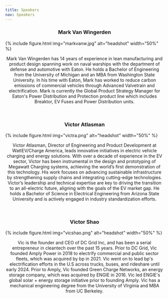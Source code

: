 ```yaml
---
title: Speakers
nav: Speakers
---
```



<h3 style="text-align: center;">Mark Van Wingerden</h3>

{% include figure.html img="markvanw.jpg" alt="headshot" width="50%" %}

<p style="text-align: center;">Mark Van Wingerden has 14 years of experience in lean manufacturing and product design spanning work on naval warships with the department of defense and automotive with Eaton. He holds a Bachelor of Engineering from the University of Michigan and an MBA from Washington State University. In his time with Eaton, Mark has worked to reduce carbon emissions of commercial vehicles through Advanced Valvetrain and electrification. Mark is currently the Global Product Strategy Manager for Eaton's Power Distribution and Protection product line which includes Breaktor, EV Fuses and Power Distribution units.</p>

<br>

<h3 style="text-align: center;">Victor Atlasman</h3>

{% include figure.html img="victra.png" alt="headshot" width="50%" %}

<p style="text-align: center;">Victor Atlasman, Director of Engineering and Product Development at WattEV/Charge America, leads innovative initiatives in electric vehicle charging and energy solutions. With over a decade of experience in the EV sector, Victor has been instrumental in the design and prototyping of Megawatt Charging systems, achieving the world’s first demonstration of this technology. His work focuses on advancing sustainable infrastructure by strengthening supply chains and integrating cutting-edge technologies. Victor’s leadership and technical expertise are key to driving the transition to an all-electric future, aligning with the goals of the EV market gap. He holds a Bachelor of Science in Electrical Engineering from Arizona State University and is actively engaged in industry standardization efforts.</p>

<br>

<h3 style="text-align: center;">Victor Shao</h3>

{% include figure.html img="vicshao.png" alt="headshot" width="50%" %}

<p style="text-align: center;">Vic is the founder and CEO of DC Grid Inc, and has been a serial entrepreneur in cleantech over the past 15 years. Prior to DC Grid, Vic founded Amply Power in 2018 to electrify commercial and public sector fleets, which was acquired by bp in 2021. Vic went on to lead bp's electrification efforts in the U.S across trucks, buses, and rideshare until early 2024. Prior to Amply, Vic founded Green Charge Networks, an energy storage company, which was acquired by ENGIE in 2016. Vic led ENGIE's global solar + energy storage initiative prior to founding Amply. Vic has a mechanical engineering degree from the University of VIrginia and MBA from UC Berkeley. </p>

<br>